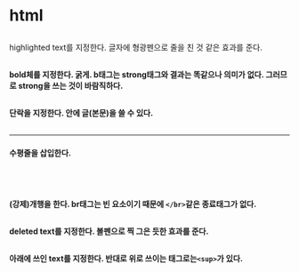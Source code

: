 # html

## <mark>
highlighted text를 지정한다. 글자에 형광펜으로 줄을 친 것 같은 효과를 준다.

## <strong>
bold체를 지정한다. 굵게. b태그는 strong태그와 결과는 똑같으나 의미가 없다.
그러므로 strong을 쓰는 것이 바람직하다.

## <p>
단락을 지정한다. 안에 글(본문)을 쓸 수 있다.

## <hr>
수평줄을 삽입한다.

## <br>
(강제)개행을 한다. br태그는 빈 요소이기 때문에 `</br>`같은 종료태그가 없다.

## <del>
deleted text를 지정한다. 볼펜으로 찍 그은 듯한 효과를 준다.

## <sub>
아래에 쓰인 text를 지정한다. 반대로 위로 쓰이는 태그로는`<sup>`가 있다.